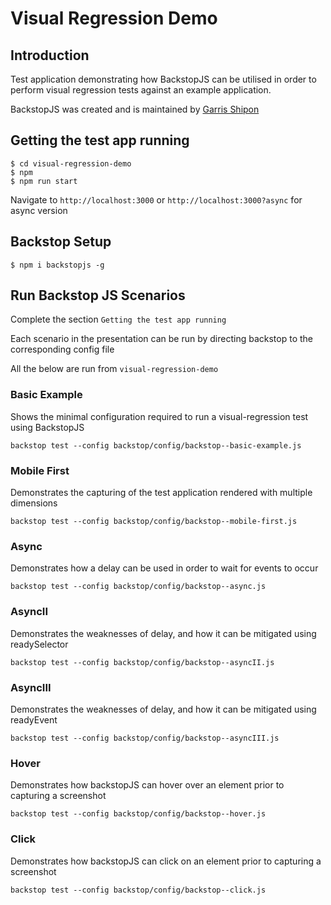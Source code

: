 # Visual Regression Demo

## Introduction

Test application demonstrating how BackstopJS can be utilised in order to perform visual regression tests against an
example application.

BackstopJS was created and is maintained by [Garris Shipon](https://github.com/garris)

## Getting the test app running

```
$ cd visual-regression-demo
$ npm
$ npm run start
```

Navigate to `http://localhost:3000` or `http://localhost:3000?async` for async version

## Backstop Setup

```
$ npm i backstopjs -g
```

## Run Backstop JS Scenarios

Complete the section `Getting the test app running`

Each scenario in the presentation can be run by directing backstop to the corresponding config file

All the below are run from `visual-regression-demo`

### Basic Example

Shows the minimal configuration required to run a visual-regression test using BackstopJS

`backstop test --config backstop/config/backstop--basic-example.js`

### Mobile First

Demonstrates the capturing of the test application rendered with multiple dimensions

`backstop test --config backstop/config/backstop--mobile-first.js`

### Async

Demonstrates how a delay can be used in order to wait for events to occur

`backstop test --config backstop/config/backstop--async.js`

### AsyncII

Demonstrates the weaknesses of delay, and how it can be mitigated using readySelector

`backstop test --config backstop/config/backstop--asyncII.js`

### AsyncIII

Demonstrates the weaknesses of delay, and how it can be mitigated using readyEvent

`backstop test --config backstop/config/backstop--asyncIII.js`

### Hover

Demonstrates how backstopJS can hover over an element prior to capturing a screenshot

`backstop test --config backstop/config/backstop--hover.js`

### Click

Demonstrates how backstopJS can click on an element prior to capturing a screenshot

`backstop test --config backstop/config/backstop--click.js`
